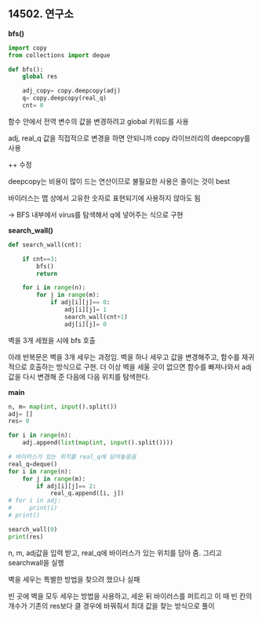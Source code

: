 ## 14502. 연구소



**bfs()**

```python
import copy
from collections import deque

def bfs():
    global res

    adj_copy= copy.deepcopy(adj)
    q= copy.deepcopy(real_q)
    cnt= 0
```

함수 안에서 전역 변수의 값을 변경하려고 global 키워드를 사용

adj, real_q 값을 직접적으로 변경을 하면 안되니까 copy 라이브러리의 deepcopy를 사용



++ 수정 

deepcopy는 비용이 많이 드는 연산이므로 불필요한 사용은 줄이는 것이 best

바이러스는 맵 상에서 고유한 숫자로 표현되기에 사용하지 않아도 됨 

-> BFS 내부에서 virus를 탐색해서 q에 넣어주는 식으로 구현

**search_wall()**

```python
def search_wall(cnt):

    if cnt==3:
        bfs()
        return

    for i in range(n):
        for j in range(m):
            if adj[i][j]== 0:
                adj[i][j]= 1
                search_wall(cnt+1)
                adj[i][j]= 0
```

벽을 3개 세웠을 시에 bfs 호출

아래 반복문은 벽을 3개 세우는 과정임. 벽을 하나 세우고 값을 변경해주고, 함수를 재귀적으로 호출하는 방식으로 구현. 더 이상 벽을 세울 곳이 없으면 함수를 빠져나와서 adj 값을 다시 변경해 준 다음에 다음 위치를 탐색한다.

**main**

```python
n, m= map(int, input().split())
adj= []
res= 0

for i in range(n):
    adj.append(list(map(int, input().split())))

# 바이러스가 있는 위치를 real_q에 담아놓음음
real_q=deque()
for i in range(n):
    for j in range(m):
        if adj[i][j]== 2:
            real_q.append([i, j])
# for i in adj:
#     print(i)
# print()

search_wall(0)
print(res)
```

n, m, adj값을 입력 받고, real_q에 바이러스가 있는 위치를  담아 줌. 그리고 searchwall을 실행



벽을 세우는 특별한 방법을  찾으려 했으나 실패

빈 곳에 벽을 모두 세우는 방법을 사용하고, 세운 뒤 바이러스를 퍼트리고 이 때 빈 칸의 개수가 기존의 res보다 클 경우에 바꿔줘서 최대 값을 찾는 방식으로 풀이